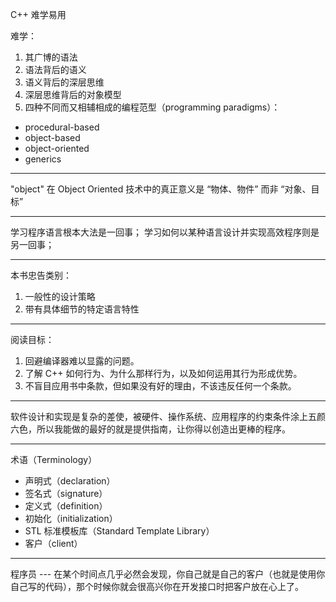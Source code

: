 C++ 难学易用

难学：

1. 其广博的语法
2. 语法背后的语义
3. 语义背后的深层思维
4. 深层思维背后的对象模型
5. 四种不同而又相辅相成的编程范型（programming paradigms）：
  - procedural-based
  - object-based
  - object-oriented
  - generics

---

"object" 在 Object Oriented 技术中的真正意义是 “物体、物件” 而非 “对象、目标”

---

学习程序语言根本大法是一回事；
学习如何以某种语言设计并实现高效程序则是另一回事；

---

本书忠告类别：

1. 一般性的设计策略
2. 带有具体细节的特定语言特性

---

阅读目标：

1. 回避编译器难以显露的问题。
2. 了解 C++ 如何行为、为什么那样行为，以及如何运用其行为形成优势。
3. 不盲目应用书中条款，但如果没有好的理由，不该违反任何一个条款。

---

软件设计和实现是复杂的差使，被硬件、操作系统、应用程序的约束条件涂上五颜六色，所以我能做的最好的就是提供指南，让你得以创造出更棒的程序。

---

术语（Terminology）

- 声明式（declaration）
- 签名式（signature）
- 定义式（definition）
- 初始化（initialization）
- STL 标准模板库（Standard Template Library）
- 客户（client）

---

程序员 --- 在某个时间点几乎必然会发现，你自己就是自己的客户（也就是使用你自己写的代码），那个时候你就会很高兴你在开发接口时把客户放在心上了。

